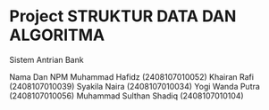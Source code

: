 # Project STRUKTUR DATA DAN ALGORITMA
Sistem Antrian Bank

Nama Dan NPM
Muhammad Hafidz (2408107010052)
Khairan Rafi (2408107010039)
Syakila Naira (2408107010034)
Yogi Wanda Putra (2408107010056)
Muhammad Sulthan Shadiq (2408107010104) 
